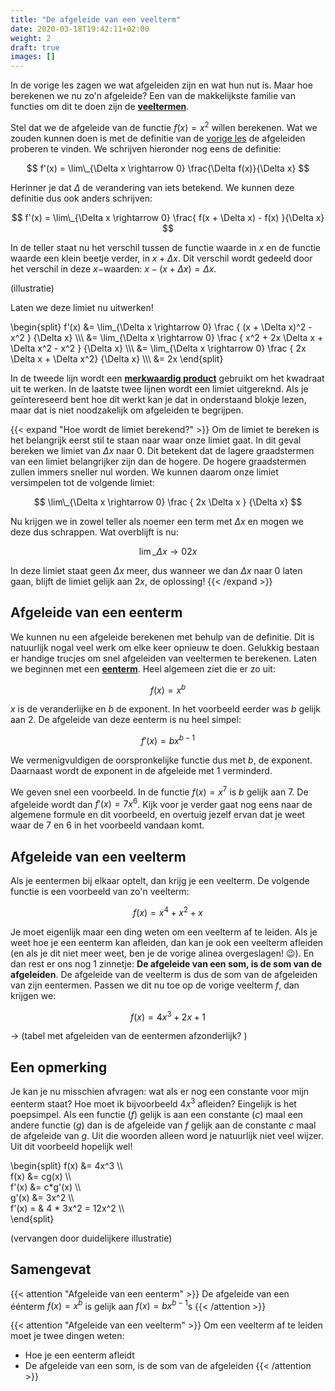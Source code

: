 ```yaml
---
title: "De afgeleide van een veelterm"
date: 2020-03-18T19:42:11+02:00
weight: 2
draft: true
images: []
---
```


In de vorige les zagen we wat afgeleiden zijn en wat hun nut is. Maar hoe berekenen we nu zo'n afgeleide?
Een van de makkelijkste familie van functies om dit te doen zijn de **[veeltermen](../../veeltermen)**.

Stel dat we de afgeleide van de functie $f(x) = x^2$ willen berekenen. Wat we zouden kunnen doen is 
met de definitie van de [vorige les](../intro) de afgeleiden proberen te vinden. We schrijven hieronder nog eens de definitie:

$$ f'(x) = \lim\_{\Delta x \rightarrow 0} \frac{\Delta f(x)}{\Delta x} $$

Herinner je dat $\Delta$ de verandering van iets betekend. We kunnen deze definitie dus ook anders schrijven:

$$ f'(x) = \lim\_{\Delta x \rightarrow 0} \frac{ f(x + \Delta x) - f(x) }{\Delta x} $$

In de teller staat nu het verschil tussen de functie waarde in $x$ en de functie waarde een klein beetje verder, in $x + \Delta x$. Dit verschil wordt gedeeld door het verschil in deze $x-$waarden: $x - (x + \Delta x) = \Delta x$. 

(illustratie)

Laten we deze limiet nu uitwerken!

\begin{split}
f'(x) &=  \lim\_{\Delta x \rightarrow 0} \frac { (x + \Delta x)^2 - x^2 } {\Delta x} \\\\\ 
      &=  \lim\_{\Delta x \rightarrow 0} \frac { x^2 + 2x \Delta x + \Delta x^2 - x^2 } {\Delta x} \\\\\ 
      &=  \lim\_{\Delta x \rightarrow 0} \frac { 2x \Delta x  + \Delta x^2} {\Delta x} \\\\\ 
      &=  2x
\end{split}

In de tweede lijn wordt een **[merkwaardig product](../../veeltermen/merkwaardige_producten)** gebruikt om het kwadraat uit te werken. In de laatste twee lijnen wordt een limiet uitgereknd. Als je geïntereseerd bent hoe dit werkt kan je dat in onderstaand blokje lezen, maar dat is niet noodzakelijk om afgeleiden te begrijpen.

{{< expand "Hoe wordt de limiet berekend?" >}}
Om de limiet te bereken is het belangrijk eerst stil te staan naar waar onze limiet gaat. In dit geval bereken we limiet van $\Delta x$ naar $0$. Dit betekent dat de lagere graadstermen van een limiet belangrijker zijn dan de hogere. De hogere graadstermen zullen immers sneller nul worden. We kunnen daarom onze limiet versimpelen tot de volgende limiet:

$$ \lim\_{\Delta x \rightarrow 0} \frac { 2x \Delta x } {\Delta x} $$

Nu krijgen we in zowel teller als noemer een term met $\Delta x$ en mogen we deze dus schrappen. Wat overblijft is nu:

$$ \lim\_{\Delta x \rightarrow 0} 2x $$

In deze limiet staat geen $\Delta x$ meer, dus wanneer we dan $\Delta x$ naar $0$ laten gaan, blijft de limiet gelijk aan $2x$, de oplossing!
{{< /expand >}}

## Afgeleide van een eenterm

We kunnen nu een afgeleide berekenen met behulp van de definitie. Dit is natuurlijk nogal veel werk om elke keer opnieuw te doen. Gelukkig bestaan er handige trucjes om snel afgeleiden van veeltermen te berekenen. Laten we beginnen met een **[eenterm](../../veeltermen/eenterm/)**. Heel algemeen ziet die er zo uit:

$$ f(x) = x^b $$

$x$ is de veranderlijke en $b$ de exponent. In het voorbeeld eerder was $b$ gelijk aan $2$. De afgeleide van deze eenterm is nu heel simpel:

$$ f'(x) = bx^{b-1} $$ 

We vermenigvuldigen de oorspronkelijke functie dus met $b$, de exponent. Daarnaast wordt de exponent in de afgeleide met $1$ verminderd. 

We geven snel een voorbeeld. In de functie $f(x) = x^7$ is $b$ gelijk aan  $7$. De afgeleide wordt dan $f'(x) = 7x^6$. Kijk voor je verder gaat nog eens naar de algemene formule en dit voorbeeld, en overtuig jezelf ervan dat je weet waar de $7$ en $6$ in het voorbeeld vandaan komt.

## Afgeleide van een veelterm

Als je eentermen bij elkaar optelt, dan krijg je een veelterm. De volgende functie is een voorbeeld van zo'n veelterm:

$$ f(x) = x^4 + x^2 + x $$

Je moet eigenlijk maar een ding weten om een veelterm af te leiden. Als je weet hoe je een eenterm kan afleiden, dan kan je ook een veelterm afleiden (en als je dit niet meer weet, ben je de vorige alinea overgeslagen! :wink:). En dan rest er ons nog 1 zinnetje: **De afgeleide van een som, is de som van de afgeleiden**. De afgeleide van de veelterm is dus de som van de afgeleiden van zijn eentermen. Passen we dit nu toe op de vorige veelterm $f$, dan krijgen we:

$$ f(x) = 4x^3 + 2x + 1 $$

-> (tabel met afgeleiden van de eentermen afzonderlijk? )

## Een opmerking

Je kan je nu misschien afvragen: wat als er nog een constante voor mijn eenterm staat? Hoe moet ik bijvoorbeeld $4x^3$ afleiden? Eingelijk is het poepsimpel. Als een functie ($f$) gelijk is aan een constante ($c$) maal een andere functie ($g$) dan is de afgeleide van $f$ gelijk aan de constante $c$ maal de afgeleide van $g$. Uit die woorden alleen word je natuurlijk niet veel wijzer. Uit dit voorbeeld hopelijk wel!

\begin{split}
 f(x) &= 4x^3 \\\\\
 f(x) &= cg(x) \\\\\
 f'(x) &= c*g'(x) \\\\\
 g'(x) &= 3x^2  \\\\\
f'(x) = & 4 * 3x^2 = 12x^2 \\\\\
\end{split}

(vervangen door duidelijkere illustratie)


## Samengevat
{{< attention "Afgeleide van een eenterm" >}}
De afgeleide van een éénterm $f(x) = x^b$ is gelijk aan $f(x) = bx^{b-1}$s
{{< /attention >}}

{{< attention "Afgeleide van een veelterm" >}}
Om een veelterm af te leiden moet je twee dingen weten:
* Hoe je een eenterm afleidt
* De afgeleide van een som, is de som van de afgeleiden
{{< /attention >}}